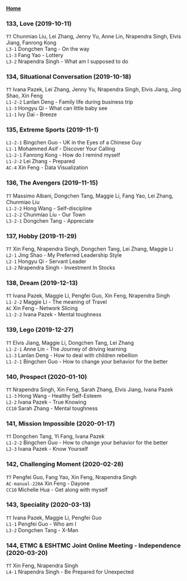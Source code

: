 #### [Home](https://eshtmc.github.io/)    

### 133, Love (2019-10-11)
`TT`  Chunmiao Liu, Lei Zhang, Jenny Yu, Anne Lin, Nrapendra Singh, Elvis Jiang, Fanrong Kong   
`L3-1` Dongchen Tang -  On the way    
`L1-3` Fang Yao - Lottery   
`L3-2` Nrapendra Singh - What am I supposed to do   

### 134, Situational Conversation (2019-10-18)
`TT`  Ivana Pazek, Lei Zhang, Jenny Yu, Nrapendra Singh, Elvis Jiang, Jing Shao, Xin Feng   
`L1-2-2` Lanlan Deng -  Family life during business trip    
`L1-3` Hongyu Qi - What can little baby see   
`L1-1` Ivy Dai - Breeze 

### 135, Extreme Sports (2019-11-1)   
`L1-2-1` Bingchen Guo -  UK in the Eyes of a Chinese Guy    
`L1-1` Mohammed Asif - Discover Your Calling   
`L1-2-1` Fanrong Kong - How do I remind myself   
`L1-2-2` Lei Zhang - Prepared   
`AC-4` Xin Feng - Data Visualization   

### 136, The Avengers (2019-11-15)   
`TT`  Massimo Albani, Dongchen Tang, Maggie Li, Fang Yao, Lei Zhang, Chunmiao Liu  
`L1-2-2` Hong Wang -  Self-discipline    
`L1-2-2` Chunmiao Liu - Our Town   
`L3-2-1` Dongchen Tang - Appreciate   

### 137, Hobby (2019-11-29)   
`TT`  Xin Feng, Nrapendra Singh, Dongchen Tang, Lei Zhang, Maggie Li   
`L2-1` Jing Shao -  My Preferred Leadership Style    
`L2-1` Hongyu Qi - Servant Leader   
`L3-2` Nrapendra Singh - Investment In Stocks   

### 138, Dream (2019-12-13) 
`TT` Ivana Pazek, Maggie Li, Pengfei Guo, Xin Feng, Nrapendra Singh   
`L1-2-2` Maggie Li - The meaning of Travel   
`AC` Xin Feng - Network Slicing   
`L1-2-2` Ivana Pazek - Mental toughness   

### 139, Lego (2019-12-27) 
`TT` Elvis Jiang, Maggie Li, Dongchen Tang, Lei Zhang   
`L1-2-1` Anne Lin - The Journey of driving learning   
`L1-3` Lanlan Deng - How to deal with children rebellion   
`L1-2-1` Bingchen Guo - How to change your behavior for the better   

### 140, Prospect (2020-01-10) 
`TT`  Nrapendra Singh, Xin Feng,  Sarah Zhang, Elvis Jiang, Ivana Pazek   
`L1-3` Hong Wang - Healthy Self-Esteem   
`L2-2` Ivana Pazek - True Knowing   
`CC10` Sarah Zhang - Mental toughness   
        
### 141, Mission Impossible (2020-01-17) 
`TT`  Dongchen Tang, Yi Fang, Ivana Pazek    
`L1-2-2` Bingchen Guo - How to change your behavior for the better   
`L2-3` Ivana Pazek - Know Yourself   

### 142, Challenging Moment (2020-02-28) 
`TT`  Pengfei Guo, Fang Yao, Xin Feng, Nrapendra Singh    
`AC-manual-226A` Xin Feng - Dayone   
`CC10` Michelle Hua - Get along with myself   

### 143, Speciality (2020-03-13) 
`TT`  Ivana Pazek,  Maggie Li, Pengfei Guo   
`L1-1` Pengfei Guo - Who am I       
`L3-2` Dongchen Tang - X-Man     

### 144, ETMC & ESHTMC Joint Online Meeting -  Independence (2020-03-20) 
`TT`  Xin Feng, Nrapendra Singh    
`L4-1`  Nrapendra Singh - Be Prepared for Unexpected   

